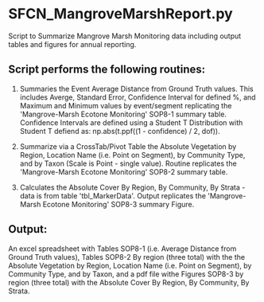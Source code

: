 # SFCN_MangroveMarshReport.py
Script to Summarize Mangrove Marsh Monitoring data including output tables and figures for annual reporting.

## Script performs the following routines:
 1) Summaries the Event Average Distance from Ground Truth values.  This includes Averge, Standard Error, Confidence Interval for defined %, and Maximum and Minimum values by event/segment replicating the 'Mangrove-Marsh Ecotone Monitoring' SOP8-1 summary table. Confidence Intervals are defined using a Student T Distribution with Student T defiend as: np.abs(t.ppf((1 - confidence) / 2, dof)).

2) Summarize via a CrossTab/Pivot Table the Absolute Vegetation by Region, Location Name (i.e. Point on Segment), by Community Type, and by Taxon (Scale is Point - single value). Routine replicates the 'Mangrove-Marsh Ecotone Monitoring' SOP8-2 summary table.

3) Calculates the Absolute Cover By Region, By Community, By Strata - data is from table  'tbl_MarkerData'. Output replicates the 'Mangrove-Marsh Ecotone Monitoring' SOP8-3 summary Figure.

## Output:
An excel spreadsheet with Tables SOP8-1 (i.e. Average Distance from Ground Truth values), Tables SOP8-2 By region (three total) with the the Absolute Vegetation by Region, Location Name (i.e. Point on Segment), by Community Type, and by Taxon, and a pdf file withe Figures SOP8-3 by region (three total) with the Absolute Cover By Region, By Community, By Strata.
